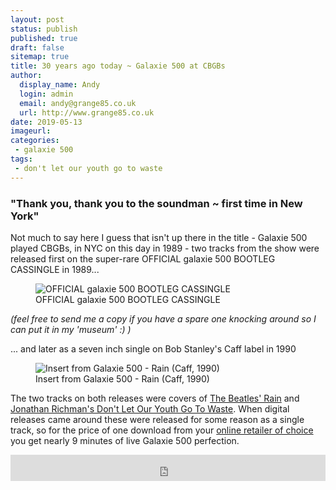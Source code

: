 ```yaml
---
layout: post
status: publish
published: true
draft: false
sitemap: true
title: 30 years ago today ~ Galaxie 500 at CBGBs
author:
  display_name: Andy
  login: admin
  email: andy@grange85.co.uk
  url: http://www.grange85.co.uk
date: 2019-05-13
imageurl: 
categories:
 - galaxie 500
tags:
 - don't let our youth go to waste
---
```


### "Thank you, thank you to the soundman ~ first time in New York"

Not much to say here I guess that isn't up there in the title - Galaxie 500 played CBGBs, in NYC on this day in 1989 - two tracks from the show were released first on the super-rare OFFICIAL galaxie 500 BOOTLEG CASSINGLE in 1989...

<figure class="caption aligncenter"><img src="https://media.fullofwishes.co.uk/01-galaxie_500/sleeves/g500-official-bootleg-cassingle.jpg" alt="OFFICIAL galaxie 500 BOOTLEG CASSINGLE" /><figcaption class="caption-text">OFFICIAL galaxie 500 BOOTLEG CASSINGLE</figcaption></figure>

_(feel free to send me a copy if you have a spare one knocking around so I can put it in my 'museum' :) )_

... and later as a seven inch single on Bob Stanley's Caff label in 1990

<figure class="caption aligncenter"><img src="https://media.fullofwishes.co.uk/01-galaxie_500/sleeves/g500_rain_insert002.jpg
" alt="Insert from Galaxie 500 - Rain (Caff, 1990)" /><figcaption class="caption-text">Insert from Galaxie 500 - Rain (Caff, 1990)</figcaption></figure>

The two tracks on both releases were covers of [The Beatles' Rain](https://www.fullofwishes.co.uk/2014/03/19/originals-rain-by-the-beatles-covered-by-galaxie-500/) and [Jonathan Richman's Don't Let Our Youth Go To Waste](https://www.fullofwishes.co.uk/2013/05/15/originals-dont-let-our-youth-go-to-waste-by-jonathan-richman-covered-by-galaxie-500/). When digital releases came around these were released for some reason as a single track, so for the price of one download from your [online retailer of choice](https://galaxie500.bandcamp.com/track/rain-dont-let-our-youth-go-to-waste) you get nearly 9 minutes of live Galaxie 500 perfection.

<iframe style="border: 0; width: 100%; height: 42px;" src="https://bandcamp.com/EmbeddedPlayer/album=2614932935/size=small/bgcol=ffffff/linkcol=0687f5/track=2956625308/transparent=true/" seamless><a href="http://galaxie500.bandcamp.com/album/uncollected">Uncollected by Galaxie 500</a></iframe>


